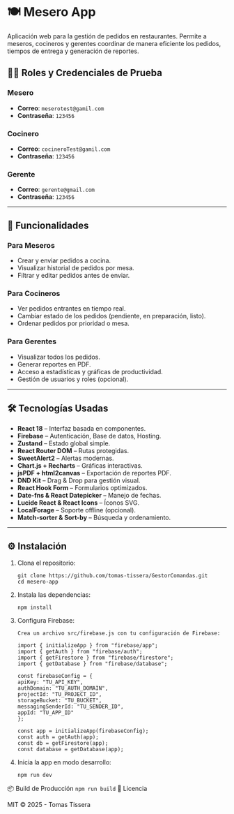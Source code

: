# 🍽️ Mesero App

Aplicación web para la gestión de pedidos en restaurantes. Permite a meseros, cocineros y gerentes coordinar de manera eficiente los pedidos, tiempos de entrega y generación de reportes.

## 🧑‍💼 Roles y Credenciales de Prueba

### Mesero
- **Correo**: `meserotest@gamil.com`
- **Contraseña**: `123456`

### Cocinero
- **Correo**: `cocineroTest@gamil.com`
- **Contraseña**: `123456`

### Gerente
- **Correo**: `gerente@gmail.com`
- **Contraseña**: `123456`

---

## 🚀 Funcionalidades

### Para Meseros
- Crear y enviar pedidos a cocina.
- Visualizar historial de pedidos por mesa.
- Filtrar y editar pedidos antes de enviar.

### Para Cocineros
- Ver pedidos entrantes en tiempo real.
- Cambiar estado de los pedidos (pendiente, en preparación, listo).
- Ordenar pedidos por prioridad o mesa.

### Para Gerentes
- Visualizar todos los pedidos.
- Generar reportes en PDF.
- Acceso a estadísticas y gráficas de productividad.
- Gestión de usuarios y roles (opcional).

---

## 🛠️ Tecnologías Usadas

- **React 18** – Interfaz basada en componentes.
- **Firebase** – Autenticación, Base de datos, Hosting.
- **Zustand** – Estado global simple.
- **React Router DOM** – Rutas protegidas.
- **SweetAlert2** – Alertas modernas.
- **Chart.js + Recharts** – Gráficas interactivas.
- **jsPDF + html2canvas** – Exportación de reportes PDF.
- **DND Kit** – Drag & Drop para gestión visual.
- **React Hook Form** – Formularios optimizados.
- **Date-fns & React Datepicker** – Manejo de fechas.
- **Lucide React & React Icons** – Íconos SVG.
- **LocalForage** – Soporte offline (opcional).
- **Match-sorter & Sort-by** – Búsqueda y ordenamiento.

---

## ⚙️ Instalación

1. Clona el repositorio:
   ```
   git clone https://github.com/tomas-tissera/GestorComandas.git
   cd mesero-app
   ```
2. Instala las dependencias:
    ```
    npm install
    ```
3. Configura Firebase:
    ```
    Crea un archivo src/firebase.js con tu configuración de Firebase:
    
    import { initializeApp } from "firebase/app";
    import { getAuth } from "firebase/auth";
    import { getFirestore } from "firebase/firestore";
    import { getDatabase } from "firebase/database";

    const firebaseConfig = {
    apiKey: "TU_API_KEY",
    authDomain: "TU_AUTH_DOMAIN",
    projectId: "TU_PROJECT_ID",
    storageBucket: "TU_BUCKET",
    messagingSenderId: "TU_SENDER_ID",
    appId: "TU_APP_ID"
    };

    const app = initializeApp(firebaseConfig);
    const auth = getAuth(app);
    const db = getFirestore(app);
    const database = getDatabase(app); 
    ```
4. Inicia la app en modo desarrollo:
    ```
    npm run dev
    ```
📦 Build de Producción
    ```
    npm run build
    ```
📄 Licencia

MIT © 2025 - Tomas Tissera